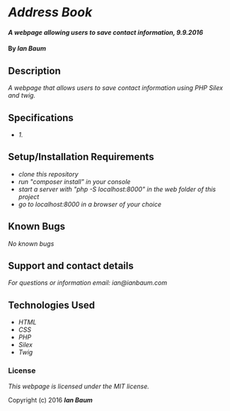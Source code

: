 # _Address Book_

#### _A webpage allowing users to save contact information, 9.9.2016_

#### By _**Ian Baum**_

## Description

_A webpage that allows users to save contact information using PHP Silex and twig._

## Specifications

* _1._

## Setup/Installation Requirements

* _clone this repository_
* _run "composer install" in your console_
* _start a server with "php -S localhost:8000" in the web folder of this project_
* _go to localhost:8000 in a browser of your choice_

## Known Bugs

_No known bugs_

## Support and contact details

_For questions or information email: ian@ianbaum.com_

## Technologies Used

* _HTML_
* _CSS_
* _PHP_
* _Silex_
* _Twig_

### License

*This webpage is licensed under the MIT license.*

Copyright (c) 2016 **_Ian Baum_**
